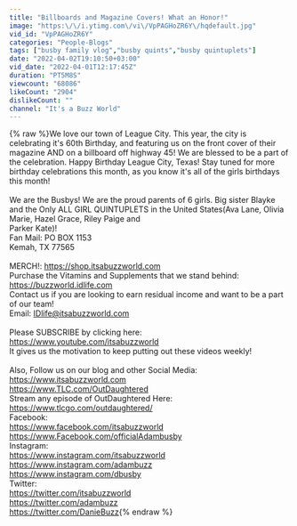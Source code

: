 ```yaml
---
title: "Billboards and Magazine Covers! What an Honor!"
image: "https:\/\/i.ytimg.com\/vi\/VpPAGHoZR6Y\/hqdefault.jpg"
vid_id: "VpPAGHoZR6Y"
categories: "People-Blogs"
tags: ["busby family vlog","busby quints","busby quintuplets"]
date: "2022-04-02T19:10:50+03:00"
vid_date: "2022-04-01T12:17:45Z"
duration: "PT5M8S"
viewcount: "68086"
likeCount: "2904"
dislikeCount: ""
channel: "It's a Buzz World"
---
```

{% raw %}We love our town of League City. This year, the city is celebrating it's 60th Birthday, and featuring us on the front cover of their magazine AND on a billboard off highway 45! We are blessed to be a part of the celebration. Happy Birthday League City, Texas! Stay tuned for more birthday celebrations this month, as you know it's all of the girls birthdays this month!<br /><br />We are the Busbys! We are the proud parents of 6 girls. Big sister Blayke and the Only ALL GIRL QUINTUPLETS in the United States(Ava Lane, Olivia Marie, Hazel Grace, Riley Paige and <br />Parker Kate)!<br />Fan Mail:  PO BOX 1153<br />                   Kemah, TX 77565<br /><br />MERCH!:  <a rel="nofollow" target="blank" href="https://shop.itsabuzzworld.com">https://shop.itsabuzzworld.com</a><br />Purchase the Vitamins and Supplements that we stand behind:  <a rel="nofollow" target="blank" href="https://buzzworld.idlife.com">https://buzzworld.idlife.com</a><br />Contact us if you are looking to earn residual income and want to be a part of our team! <br />Email:  IDlife@itsabuzzworld.com<br /><br />Please SUBSCRIBE by clicking here:  <a rel="nofollow" target="blank" href="https://www.youtube.com/itsabuzzworld">https://www.youtube.com/itsabuzzworld</a><br />It gives us the motivation to keep putting out these videos weekly!<br /><br />Also, Follow us on our blog and other Social Media: <br /><a rel="nofollow" target="blank" href="https://www.itsabuzzworld.com">https://www.itsabuzzworld.com</a> <br /><a rel="nofollow" target="blank" href="https://www.TLC.com/OutDaughtered">https://www.TLC.com/OutDaughtered</a> <br />Stream any episode of OutDaughtered Here:<br /><a rel="nofollow" target="blank" href="https://www.tlcgo.com/outdaughtered/">https://www.tlcgo.com/outdaughtered/</a><br />Facebook: <br /><a rel="nofollow" target="blank" href="https://www.facebook.com/itsabuzzworld">https://www.facebook.com/itsabuzzworld</a><br /><a rel="nofollow" target="blank" href="https://www.Facebook.com/officialAdambusby">https://www.Facebook.com/officialAdambusby</a><br />Instagram:  <br /><a rel="nofollow" target="blank" href="https://www.instagram.com/itsabuzzworld">https://www.instagram.com/itsabuzzworld</a><br /><a rel="nofollow" target="blank" href="https://www.instagram.com/adambuzz">https://www.instagram.com/adambuzz</a><br /><a rel="nofollow" target="blank" href="https://www.instagram.com/dbusby">https://www.instagram.com/dbusby</a><br />Twitter:  <br /><a rel="nofollow" target="blank" href="https://twitter.com/itsabuzzworld">https://twitter.com/itsabuzzworld</a><br /><a rel="nofollow" target="blank" href="https://twitter.com/adambuzz">https://twitter.com/adambuzz</a><br /><a rel="nofollow" target="blank" href="https://twitter.com/DanieBuzz">https://twitter.com/DanieBuzz</a>{% endraw %}
